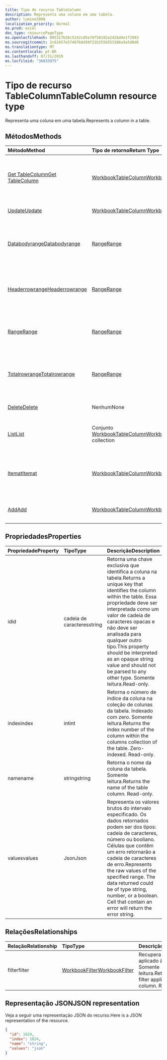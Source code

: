 ```yaml
---
title: Tipo de recurso TableColumn
description: Representa uma coluna em uma tabela.
author: lumine2008
localization_priority: Normal
ms.prod: excel
doc_type: resourcePageType
ms.openlocfilehash: 095317b36c5242cd5e78f58192a242bd4e1f2993
ms.sourcegitcommit: 2c62457e57467b8d50f21b255b553106a9a5d8d6
ms.translationtype: MT
ms.contentlocale: pt-BR
ms.lasthandoff: 07/31/2019
ms.locfileid: "36033975"
---
```

# <a name="tablecolumn-resource-type"></a><span data-ttu-id="518d4-103">Tipo de recurso TableColumn</span><span class="sxs-lookup"><span data-stu-id="518d4-103">TableColumn resource type</span></span>

<span data-ttu-id="518d4-104">Representa uma coluna em uma tabela.</span><span class="sxs-lookup"><span data-stu-id="518d4-104">Represents a column in a table.</span></span>


## <a name="methods"></a><span data-ttu-id="518d4-105">Métodos</span><span class="sxs-lookup"><span data-stu-id="518d4-105">Methods</span></span>

| <span data-ttu-id="518d4-106">Método</span><span class="sxs-lookup"><span data-stu-id="518d4-106">Method</span></span>           | <span data-ttu-id="518d4-107">Tipo de retorno</span><span class="sxs-lookup"><span data-stu-id="518d4-107">Return Type</span></span>    |<span data-ttu-id="518d4-108">Descrição</span><span class="sxs-lookup"><span data-stu-id="518d4-108">Description</span></span>|
|:---------------|:--------|:----------|
|[<span data-ttu-id="518d4-109">Get TableColumn</span><span class="sxs-lookup"><span data-stu-id="518d4-109">Get TableColumn</span></span>](../api/tablecolumn-get.md) | [<span data-ttu-id="518d4-110">WorkbookTableColumn</span><span class="sxs-lookup"><span data-stu-id="518d4-110">WorkbookTableColumn</span></span>](tablecolumn.md) |<span data-ttu-id="518d4-111">Leia as propriedades e os relacionamentos do objeto tableColumn.</span><span class="sxs-lookup"><span data-stu-id="518d4-111">Read properties and relationships of tableColumn object.</span></span>|
|[<span data-ttu-id="518d4-112">Update</span><span class="sxs-lookup"><span data-stu-id="518d4-112">Update</span></span>](../api/tablecolumn-update.md) | [<span data-ttu-id="518d4-113">WorkbookTableColumn</span><span class="sxs-lookup"><span data-stu-id="518d4-113">WorkbookTableColumn</span></span>](tablecolumn.md) |<span data-ttu-id="518d4-114">Atualize o objeto TableColumn.</span><span class="sxs-lookup"><span data-stu-id="518d4-114">Update TableColumn object.</span></span> |
|[<span data-ttu-id="518d4-115">Databodyrange</span><span class="sxs-lookup"><span data-stu-id="518d4-115">Databodyrange</span></span>](../api/tablecolumn-databodyrange.md)|[<span data-ttu-id="518d4-116">Range</span><span class="sxs-lookup"><span data-stu-id="518d4-116">Range</span></span>](range.md)|<span data-ttu-id="518d4-117">Obtém o objeto de intervalo associado ao corpo de dados da coluna.</span><span class="sxs-lookup"><span data-stu-id="518d4-117">Gets the range object associated with the data body of the column.</span></span>|
|[<span data-ttu-id="518d4-118">Headerrowrange</span><span class="sxs-lookup"><span data-stu-id="518d4-118">Headerrowrange</span></span>](../api/tablecolumn-headerrowrange.md)|[<span data-ttu-id="518d4-119">Range</span><span class="sxs-lookup"><span data-stu-id="518d4-119">Range</span></span>](range.md)|<span data-ttu-id="518d4-120">Obtém o objeto de intervalo associado à linha de cabeçalho da coluna.</span><span class="sxs-lookup"><span data-stu-id="518d4-120">Gets the range object associated with the header row of the column.</span></span>|
|[<span data-ttu-id="518d4-121">Range</span><span class="sxs-lookup"><span data-stu-id="518d4-121">Range</span></span>](../api/tablecolumn-range.md)|[<span data-ttu-id="518d4-122">Range</span><span class="sxs-lookup"><span data-stu-id="518d4-122">Range</span></span>](range.md)|<span data-ttu-id="518d4-123">Obtém o objeto de intervalo associado a toda a coluna.</span><span class="sxs-lookup"><span data-stu-id="518d4-123">Gets the range object associated with the entire column.</span></span>|
|[<span data-ttu-id="518d4-124">Totalrowrange</span><span class="sxs-lookup"><span data-stu-id="518d4-124">Totalrowrange</span></span>](../api/tablecolumn-totalrowrange.md)|[<span data-ttu-id="518d4-125">Range</span><span class="sxs-lookup"><span data-stu-id="518d4-125">Range</span></span>](range.md)|<span data-ttu-id="518d4-126">Obtém o objeto de intervalo associado à linha de totais da coluna.</span><span class="sxs-lookup"><span data-stu-id="518d4-126">Gets the range object associated with the totals row of the column.</span></span>|
|[<span data-ttu-id="518d4-127">Delete</span><span class="sxs-lookup"><span data-stu-id="518d4-127">Delete</span></span>](../api/tablecolumn-delete.md)|<span data-ttu-id="518d4-128">Nenhum</span><span class="sxs-lookup"><span data-stu-id="518d4-128">None</span></span>|<span data-ttu-id="518d4-129">Exclui a coluna da tabela.</span><span class="sxs-lookup"><span data-stu-id="518d4-129">Deletes the column from the table.</span></span>|
|[<span data-ttu-id="518d4-130">List</span><span class="sxs-lookup"><span data-stu-id="518d4-130">List</span></span>](../api/tablecolumn-list.md) | <span data-ttu-id="518d4-131">Conjunto [WorkbookTableColumn](tablecolumn.md)</span><span class="sxs-lookup"><span data-stu-id="518d4-131">[WorkbookTableColumn](tablecolumn.md) collection</span></span> |<span data-ttu-id="518d4-132">Obtenha uma coleção de objetos tableColumn.</span><span class="sxs-lookup"><span data-stu-id="518d4-132">Get tableColumn object collection.</span></span> |
|[<span data-ttu-id="518d4-133">Itemat</span><span class="sxs-lookup"><span data-stu-id="518d4-133">Itemat</span></span>](../api/tablecolumncollection-itemat.md)|[<span data-ttu-id="518d4-134">WorkbookTableColumn</span><span class="sxs-lookup"><span data-stu-id="518d4-134">WorkbookTableColumn</span></span>](tablecolumn.md)|<span data-ttu-id="518d4-135">Obtém uma coluna com base em sua posição na coleção.</span><span class="sxs-lookup"><span data-stu-id="518d4-135">Gets a column based on its position in the collection.</span></span>|
|[<span data-ttu-id="518d4-136">Add</span><span class="sxs-lookup"><span data-stu-id="518d4-136">Add</span></span>](../api/tablecolumncollection-add.md)|[<span data-ttu-id="518d4-137">WorkbookTableColumn</span><span class="sxs-lookup"><span data-stu-id="518d4-137">WorkbookTableColumn</span></span>](tablecolumn.md)|<span data-ttu-id="518d4-138">Adiciona uma nova coluna à tabela.</span><span class="sxs-lookup"><span data-stu-id="518d4-138">Adds a new column to the table.</span></span>|

## <a name="properties"></a><span data-ttu-id="518d4-139">Propriedades</span><span class="sxs-lookup"><span data-stu-id="518d4-139">Properties</span></span>
| <span data-ttu-id="518d4-140">Propriedade</span><span class="sxs-lookup"><span data-stu-id="518d4-140">Property</span></span>     | <span data-ttu-id="518d4-141">Tipo</span><span class="sxs-lookup"><span data-stu-id="518d4-141">Type</span></span>   |<span data-ttu-id="518d4-142">Descrição</span><span class="sxs-lookup"><span data-stu-id="518d4-142">Description</span></span>|
|:---------------|:--------|:----------|
|<span data-ttu-id="518d4-143">id</span><span class="sxs-lookup"><span data-stu-id="518d4-143">id</span></span>|<span data-ttu-id="518d4-144">cadeia de caracteres</span><span class="sxs-lookup"><span data-stu-id="518d4-144">string</span></span>|<span data-ttu-id="518d4-145">Retorna uma chave exclusiva que identifica a coluna na tabela.</span><span class="sxs-lookup"><span data-stu-id="518d4-145">Returns a unique key that identifies the column within the table.</span></span> <span data-ttu-id="518d4-146">Essa propriedade deve ser interpretada como um valor de cadeia de caracteres opacas e não deve ser analisada para qualquer outro tipo.</span><span class="sxs-lookup"><span data-stu-id="518d4-146">This property should be interpreted as an opaque string value and should not be parsed to any other type.</span></span> <span data-ttu-id="518d4-147">Somente leitura.</span><span class="sxs-lookup"><span data-stu-id="518d4-147">Read-only.</span></span>|
|<span data-ttu-id="518d4-148">index</span><span class="sxs-lookup"><span data-stu-id="518d4-148">index</span></span>|<span data-ttu-id="518d4-149">int</span><span class="sxs-lookup"><span data-stu-id="518d4-149">int</span></span>|<span data-ttu-id="518d4-p102">Retorna o número de índice da coluna na coleção de colunas da tabela. Indexado com zero. Somente leitura.</span><span class="sxs-lookup"><span data-stu-id="518d4-p102">Returns the index number of the column within the columns collection of the table. Zero-indexed. Read-only.</span></span>|
|<span data-ttu-id="518d4-153">name</span><span class="sxs-lookup"><span data-stu-id="518d4-153">name</span></span>|<span data-ttu-id="518d4-154">string</span><span class="sxs-lookup"><span data-stu-id="518d4-154">string</span></span>|<span data-ttu-id="518d4-p103">Retorna o nome da coluna da tabela. Somente leitura.</span><span class="sxs-lookup"><span data-stu-id="518d4-p103">Returns the name of the table column. Read-only.</span></span>|
|<span data-ttu-id="518d4-157">values</span><span class="sxs-lookup"><span data-stu-id="518d4-157">values</span></span>|<span data-ttu-id="518d4-158">Json</span><span class="sxs-lookup"><span data-stu-id="518d4-158">Json</span></span>|<span data-ttu-id="518d4-p104">Representa os valores brutos do intervalo especificado. Os dados retornados podem ser dos tipos: cadeia de caracteres, número ou booliano. Células que contêm um erro retornarão a cadeia de caracteres de erro.</span><span class="sxs-lookup"><span data-stu-id="518d4-p104">Represents the raw values of the specified range. The data returned could be of type string, number, or a boolean. Cell that contain an error will return the error string.</span></span>|

## <a name="relationships"></a><span data-ttu-id="518d4-162">Relações</span><span class="sxs-lookup"><span data-stu-id="518d4-162">Relationships</span></span>
| <span data-ttu-id="518d4-163">Relação</span><span class="sxs-lookup"><span data-stu-id="518d4-163">Relationship</span></span> | <span data-ttu-id="518d4-164">Tipo</span><span class="sxs-lookup"><span data-stu-id="518d4-164">Type</span></span>   |<span data-ttu-id="518d4-165">Descrição</span><span class="sxs-lookup"><span data-stu-id="518d4-165">Description</span></span>|
|:---------------|:--------|:----------|
|<span data-ttu-id="518d4-166">filter</span><span class="sxs-lookup"><span data-stu-id="518d4-166">filter</span></span>|[<span data-ttu-id="518d4-167">WorkbookFilter</span><span class="sxs-lookup"><span data-stu-id="518d4-167">WorkbookFilter</span></span>](filter.md)|<span data-ttu-id="518d4-p105">Recupera o filtro aplicado à coluna. Somente leitura.</span><span class="sxs-lookup"><span data-stu-id="518d4-p105">Retrieve the filter applied to the column. Read-only.</span></span>|

## <a name="json-representation"></a><span data-ttu-id="518d4-170">Representação JSON</span><span class="sxs-lookup"><span data-stu-id="518d4-170">JSON representation</span></span>

<span data-ttu-id="518d4-171">Veja a seguir uma representação JSON do recurso.</span><span class="sxs-lookup"><span data-stu-id="518d4-171">Here is a JSON representation of the resource.</span></span>

<!--{
  "blockType": "resource",
  "optionalProperties": [],
  "keyProperty": "id",
  "baseType": "microsoft.graph.entity",
  "@odata.type": "microsoft.graph.workbookTableColumn"
}-->

```json
{
  "id": 1024,
  "index": 1024,
  "name": "string",
  "values": "json"
}

```

<!-- uuid: 8fcb5dbc-d5aa-4681-8e31-b001d5168d79
2015-10-25 14:57:30 UTC -->
<!-- {
  "type": "#page.annotation",
  "description": "TableColumn resource",
  "keywords": "",
  "section": "documentation",
  "tocPath": ""
}-->
